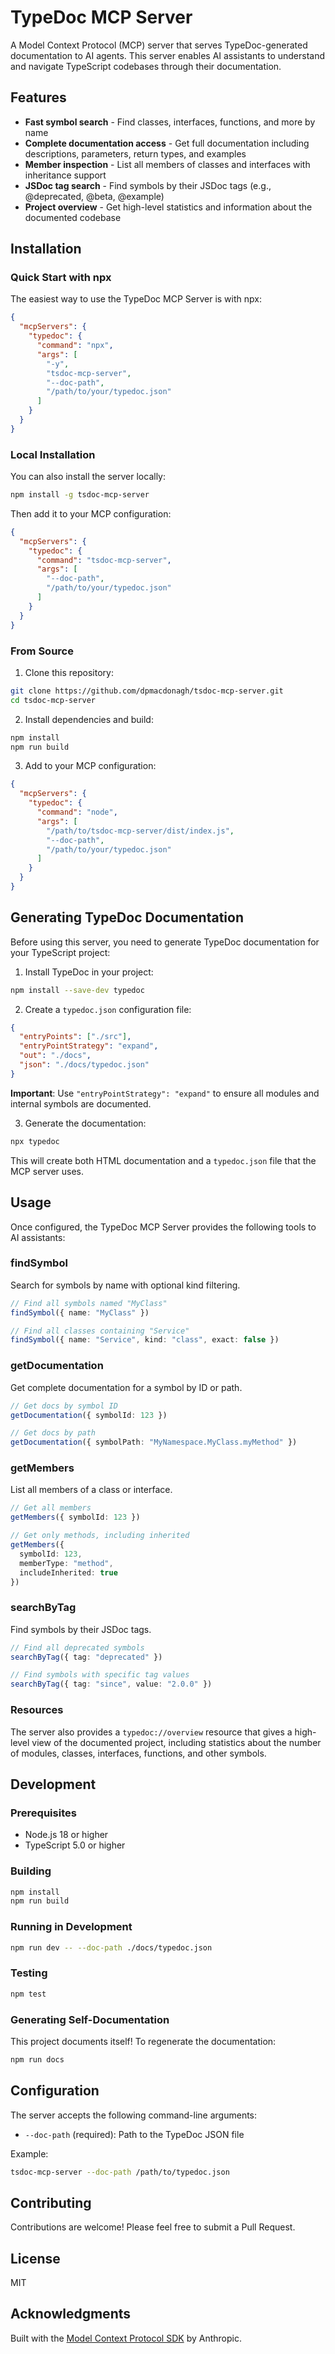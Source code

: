 # TypeDoc MCP Server

A Model Context Protocol (MCP) server that serves TypeDoc-generated documentation to AI agents. This server enables AI assistants to understand and navigate TypeScript codebases through their documentation.

## Features

- **Fast symbol search** - Find classes, interfaces, functions, and more by name
- **Complete documentation access** - Get full documentation including descriptions, parameters, return types, and examples
- **Member inspection** - List all members of classes and interfaces with inheritance support
- **JSDoc tag search** - Find symbols by their JSDoc tags (e.g., @deprecated, @beta, @example)
- **Project overview** - Get high-level statistics and information about the documented codebase

## Installation

### Quick Start with npx

The easiest way to use the TypeDoc MCP Server is with npx:

```json
{
  "mcpServers": {
    "typedoc": {
      "command": "npx",
      "args": [
        "-y",
        "tsdoc-mcp-server",
        "--doc-path",
        "/path/to/your/typedoc.json"
      ]
    }
  }
}
```

### Local Installation

You can also install the server locally:

```bash
npm install -g tsdoc-mcp-server
```

Then add it to your MCP configuration:

```json
{
  "mcpServers": {
    "typedoc": {
      "command": "tsdoc-mcp-server",
      "args": [
        "--doc-path",
        "/path/to/your/typedoc.json"
      ]
    }
  }
}
```

### From Source

1. Clone this repository:
```bash
git clone https://github.com/dpmacdonagh/tsdoc-mcp-server.git
cd tsdoc-mcp-server
```

2. Install dependencies and build:
```bash
npm install
npm run build
```

3. Add to your MCP configuration:
```json
{
  "mcpServers": {
    "typedoc": {
      "command": "node",
      "args": [
        "/path/to/tsdoc-mcp-server/dist/index.js",
        "--doc-path",
        "/path/to/your/typedoc.json"
      ]
    }
  }
}
```

## Generating TypeDoc Documentation

Before using this server, you need to generate TypeDoc documentation for your TypeScript project:

1. Install TypeDoc in your project:
```bash
npm install --save-dev typedoc
```

2. Create a `typedoc.json` configuration file:
```json
{
  "entryPoints": ["./src"],
  "entryPointStrategy": "expand",
  "out": "./docs",
  "json": "./docs/typedoc.json"
}
```

**Important**: Use `"entryPointStrategy": "expand"` to ensure all modules and internal symbols are documented.

3. Generate the documentation:
```bash
npx typedoc
```

This will create both HTML documentation and a `typedoc.json` file that the MCP server uses.

## Usage

Once configured, the TypeDoc MCP Server provides the following tools to AI assistants:

### findSymbol
Search for symbols by name with optional kind filtering.

```typescript
// Find all symbols named "MyClass"
findSymbol({ name: "MyClass" })

// Find all classes containing "Service" 
findSymbol({ name: "Service", kind: "class", exact: false })
```

### getDocumentation
Get complete documentation for a symbol by ID or path.

```typescript
// Get docs by symbol ID
getDocumentation({ symbolId: 123 })

// Get docs by path
getDocumentation({ symbolPath: "MyNamespace.MyClass.myMethod" })
```

### getMembers
List all members of a class or interface.

```typescript
// Get all members
getMembers({ symbolId: 123 })

// Get only methods, including inherited
getMembers({ 
  symbolId: 123, 
  memberType: "method",
  includeInherited: true 
})
```

### searchByTag
Find symbols by their JSDoc tags.

```typescript
// Find all deprecated symbols
searchByTag({ tag: "deprecated" })

// Find symbols with specific tag values
searchByTag({ tag: "since", value: "2.0.0" })
```

### Resources

The server also provides a `typedoc://overview` resource that gives a high-level view of the documented project, including statistics about the number of modules, classes, interfaces, functions, and other symbols.

## Development

### Prerequisites

- Node.js 18 or higher
- TypeScript 5.0 or higher

### Building

```bash
npm install
npm run build
```

### Running in Development

```bash
npm run dev -- --doc-path ./docs/typedoc.json
```

### Testing

```bash
npm test
```

### Generating Self-Documentation

This project documents itself! To regenerate the documentation:

```bash
npm run docs
```

## Configuration

The server accepts the following command-line arguments:

- `--doc-path` (required): Path to the TypeDoc JSON file

Example:
```bash
tsdoc-mcp-server --doc-path /path/to/typedoc.json
```

## Contributing

Contributions are welcome! Please feel free to submit a Pull Request.

## License

MIT

## Acknowledgments

Built with the [Model Context Protocol SDK](https://github.com/modelcontextprotocol/sdk) by Anthropic.